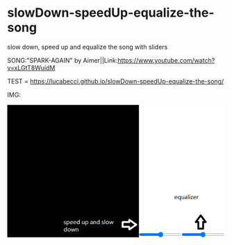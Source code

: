# slowDown-speedUp-equalize-the-song
slow down, speed up and equalize the song with sliders

SONG:"SPARK-AGAIN" by Aimer||Link:https://www.youtube.com/watch?v=xLGtT8WuidM

TEST = https://lucabecci.github.io/slowDown-speedUp-equalize-the-song/

IMG:

![img](https://github.com/lucabecci/slowDown-speedUp-equalize-the-song/blob/master/git.png)
